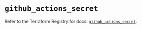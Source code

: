 # `github_actions_secret`

Refer to the Terraform Registry for docs: [`github_actions_secret`](https://registry.terraform.io/providers/integrations/github/6.2.3/docs/resources/actions_secret).
